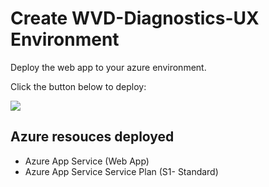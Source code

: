 # Create WVD-Diagnostics-UX Environment

Deploy the web app to your azure environment.

Click the button below to deploy:

<a href="https://portal.azure.com/#create/Microsoft.Template/uri/https%3A%2F%2Fraw.githubusercontent.com%2FAzure%2FRDS-Templates%2Fmaster%2Fwvd-templates%2Fdiagnostics-sample%2Fdeploy%2Fazuredeploy.json" target="_blank">
    <img src="http://azuredeploy.net/deploybutton.png"/>
</a>

## Azure resouces deployed
- Azure App Service (Web App)
- Azure App Service Service Plan (S1- Standard)